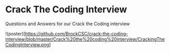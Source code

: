 # Crack The Coding Interview
Questions and Answers for our Crack the Coding interview 

!(poster)[https://github.com/BrockCSC/crack-the-coding-interview/blob/master/Crack%20the%20coding%20interview/CrackingTheCodingInterview.png]

